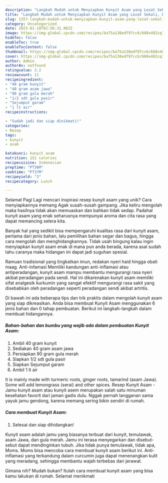 ```yaml
---
description: "Langkah Mudah untuk Menyiapkan Kunyit Asam yang Lezat Sekali, Enak"
title: "Langkah Mudah untuk Menyiapkan Kunyit Asam yang Lezat Sekali, Enak"
slug: 1357-langkah-mudah-untuk-menyiapkan-kunyit-asam-yang-lezat-sekali-enak
category: Uncategorized
date: 2023-01-18T02:56:31.062Z
image: https://img-global.cpcdn.com/recipes/ba75a138edf97cc6/680x482cq70/kunyit-asam-foto-resep-utama.jpg
hideToc: false
enableToc: true
enableTocContent: false
thumbnail: https://img-global.cpcdn.com/recipes/ba75a138edf97cc6/680x482cq70/kunyit-asam-foto-resep-utama.jpg
cover: https://img-global.cpcdn.com/recipes/ba75a138edf97cc6/680x482cq70/kunyit-asam-foto-resep-utama.jpg
author: Admin
authorAv: notfound
ratingvalue: 3.2
reviewcount: 11
recipeingredient:
- "40 gram kunyit"
- "40 gram asam jawa"
- "90 gram gula merah"
- "1/2 sdt gula pasir"
- "Sejumput garam"
- "1 lt air"
recipeinstructions:

- "Sudah jadi dan siap dinikmati!"
categories:
- Resep
tags:
- kunyit
- asam

katakunci: kunyit asam 
nutrition: 151 calories
recipecuisine: Indonesian
preptime: "PT36M"
cooktime: "PT37M"
recipeyield: "3"
recipecategory: Lunch

---
```



Selamat Pagi Lagi mencari inspirasi resep kunyit asam yang unik? Cara menyiapkannya memang Agak susah-susah gampang. Jika keliru mengolah maka hasilnya tidak akan memuaskan dan bahkan tidak sedap. Padahal kunyit asam yang enak seharusnya mempunyai aroma dan cita rasa yang dapat memancing selera kita.


Banyak hal yang sedikit bisa mempengaruhi kualitas rasa dari kunyit asam, pertama dari jenis bahan, lalu pemilihan bahan segar dan bagus, hingga cara mengolah dan menghidangkannya. Tidak usah bingung kalau ingin menyiapkan kunyit asam enak di mana pun anda berada, karena asal sudah tahu caranya maka hidangan ini dapat jadi suguhan spesial.

Ramuan tradisional yang tingkatkan imun, redakan nyeri haid hingga obati maag. Anti-infamasi Memiliki kandungan anti-inflamasi atau antiperadangan, kunyit asam mampu membantu mengurangi rasa nyeri akibat peradangan pada sendi. Hal ini dikarenakan kunyit asam memiliki sifat analgesik kurkumin yang sangat efektif mengurangi rasa sakit yang disebabkan oleh peradangan seperti peradangan sendi akibat artritis.


Di bawah ini ada beberapa tips dan trik praktis dalam mengolah kunyit asam yang siap dikreasikan. Anda bisa membuat Kunyit Asam menggunakan 6 jenis bahan dan 0 tahap pembuatan. Berikut ini langkah-langkah dalam membuat hidangannya.

<!--inarticleads1-->

##### Bahan-bahan dan bumbu yang wajib ada dalam pembuatan Kunyit Asam:

1. Ambil 40 gram kunyit
1. Sediakan 40 gram asam jawa
1. Persiapkan 90 gram gula merah
1. Siapkan 1/2 sdt gula pasir
1. Siapkan Sejumput garam
1. Ambil 1 lt air


It is mainly made with turmeric roots, ginger roots, tamarind (asam Jawa). Some will add lemongrass (serai) and other spices. Resep Kunyit Asam - Jamu kunyit asam atau kunyit asem merupakan salah satu minuman kesehatan favorit dari jaman gadis dulu. Nggak pernah langganan sama yayuk jamu gendong, karena memang sering bikin sendiri di rumah. 

<!--inarticleads2-->

##### Cara membuat Kunyit Asam:


1. Selesai dan siap dihidangkan!

Kunyit asam adalah jamu yang biasanya terbuat dari kunyit, temulawak, asam Jawa, dan gula merah. Jamu ini terasa menyegarkan dan disebut-sebut dapat mendinginkan tubuh. Jika tidak punya temulawak, tidak apa, Moms. Moms bisa mencoba cara membuat kunyit asam berikut ini. Anti-inflamasi yang terkandung dalam curcumin juga dapat menenangkan kulit yang meradang, sehingga membantu wajah terbebas dari jerawat. 

Gimana nih? Mudah bukan? Itulah cara membuat kunyit asam yang bisa kamu lakukan di rumah. Selamat menikmati

